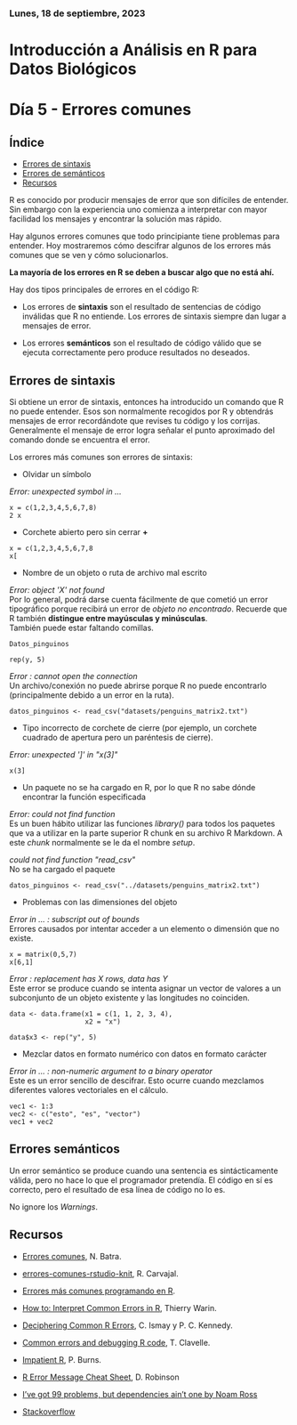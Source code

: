 ### Lunes, 18 de septiembre, 2023
# Introducción a Análisis en R para Datos Biológicos
# Día 5 - Errores comunes

## Índice
- [Errores de sintaxis](#sintaxis)
- [Errores de semánticos](#semantica)
- [Recursos](#recursos)


R es conocido por producir mensajes de error que son difíciles de entender. Sin embargo con la experiencia uno comienza a interpretar con mayor facilidad los mensajes y encontrar la solución mas rápido.

Hay algunos errores comunes que todo principiante tiene problemas para entender. Hoy mostraremos cómo descifrar algunos de los errores más comunes que se ven y cómo solucionarlos.

**La mayoría de los errores en R se deben a buscar algo que no está ahí.**


Hay dos tipos principales de errores en el código R:

- Los errores de **sintaxis** son el resultado de sentencias de código inválidas que R no entiende. Los errores de sintaxis siempre dan lugar a mensajes de error.

- Los errores **semánticos** son el resultado de código válido que se ejecuta correctamente pero produce resultados no deseados.


## Errores de sintaxis <a name = "sintaxis"></a>

Si obtiene un error de sintaxis, entonces ha introducido un comando que R no puede entender. Esos son normalmente recogidos por R y obtendrás mensajes de error recordándote que revises tu código y los corrijas. Generalmente el mensaje de error logra señalar el punto aproximado del comando donde se encuentra el error.

Los errores más comunes son errores de sintaxis:

- Olvidar un símbolo

*Error: unexpected symbol in ...*
```{r}
x = c(1,2,3,4,5,6,7,8)
2 x
```
- Corchete abierto pero sin cerrar
**+**
```{r}
x = c(1,2,3,4,5,6,7,8
x[
```

- Nombre de un objeto o ruta de archivo mal escrito


*Error: object 'X' not found*
<br>
Por lo general, podrá darse cuenta fácilmente de que cometió un error tipográfico porque recibirá un error de *objeto no encontrado*. Recuerde que R también **distingue entre mayúsculas y minúsculas**.
<br>
También puede estar faltando comillas.
```{r}
Datos_pinguinos
```

```{r}
rep(y, 5)
```


*Error : cannot open the connection*
<br>
Un archivo/conexión no puede abrirse porque R no puede encontrarlo (principalmente debido a un error en la ruta).
```{r}
datos_pinguinos <- read_csv("datasets/penguins_matrix2.txt")
```


- Tipo incorrecto de corchete de cierre (por ejemplo, un corchete cuadrado de apertura pero un paréntesis de cierre).

*Error: unexpected ']' in "x(3]"*
```{r}
x(3]
```


- Un paquete no se ha cargado en R, por lo que R no sabe dónde encontrar la función especificada

*Error: could not find function*
<br>
Es un buen hábito utilizar las funciones *library()* para todos los paquetes que va a utilizar en la parte superior R chunk en su archivo R Markdown. A este *chunk* normalmente se le da el nombre *setup*.

*could not find function "read_csv"*
<br>
No se ha cargado el paquete
```{r}
datos_pinguinos <- read_csv("../datasets/penguins_matrix2.txt")
```


- Problemas con las dimensiones del objeto

*Error in ... : subscript out of bounds*
<br>
Errores causados por intentar acceder a un elemento o dimensión que no existe.

```{r}
x = matrix(0,5,7)
x[6,1]
```

*Error : replacement has X rows, data has Y*
<br>
Este error se produce cuando se intenta asignar un vector de valores a un subconjunto de un objeto existente y las longitudes no coinciden.
```{r}
data <- data.frame(x1 = c(1, 1, 2, 3, 4),
                   x2 = "x")

data$x3 <- rep("y", 5)
```




- Mezclar datos en formato numérico con datos en formato carácter

*Error in ... : non-numeric argument to a binary operator*
<br>
Este es un error sencillo de descifrar. Esto ocurre cuando mezclamos diferentes valores vectoriales en el cálculo.

```{r}
vec1 <- 1:3
vec2 <- c("esto", "es", "vector")
vec1 + vec2
```

## Errores semánticos <a name = "semantica"></a>

Un error semántico se produce cuando una sentencia es sintácticamente válida, pero no hace lo que el programador pretendía. El código en sí es correcto, pero el resultado de esa línea de código no lo es.

No ignore los *Warnings*.



## Recursos <a name = "recursos"></a>

- [Errores comunes](https://epirhandbook.com/es/common-errors.html), N. Batra.

- [errores-comunes-rstudio-knit](https://gist.github.com/rocarvaj/0cdd45ad48f3754335a059d0e3cca1bd), R. Carvajal.

- [Errores más comunes programando en R](https://programacion-en-r.webnode.es/errores-comunes/).

- [How to: Interpret Common Errors in R](https://warin.ca/posts/rcourse-howto-interpretcommonerrors/), Thierry Warin.

- [Deciphering Common R Errors](https://ismayc.github.io/rbasics-book/6-errors.html), C. Ismay y P. C. Kennedy.

- [Common errors and debugging R code](https://www.tylerclavelle.com/code/2018/debug/), T. Clavelle.

- [Impatient R](https://www.burns-stat.com/documents/tutorials/impatient-r/), P. Burns.

- [R Error Message Cheat Sheet](http://varianceexplained.org/courses/errors/), D. Robinson 

- [I’ve got 99 problems, but dependencies ain’t one by Noam Ross](https://github.com/noamross/zero-dependency-problems)

- [Stackoverflow](https://stackoverflow.com/)






